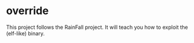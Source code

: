 # override
This project follows the RainFall project. It will teach you how to exploit the (elf-like) binary.

